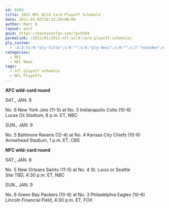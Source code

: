 ```yaml
---
id: 9394
title: 2011 NFL Wild Card Playoff Schedule
date: 2011-01-02T20:23:35+00:00
author: Matt B.
layout: post
guid: https://backseatfan.com/?p=9394
permalink: /2011/01/2011-nfl-wild-card-playoff-schedule/
ply_custom:
  - 'a:3:{s:9:"ply-title";s:0:"";s:8:"ply-desc";s:0:"";s:7:"noindex";s:0:"";}'
categories:
  - NFL
  - NFL News
tags:
  - nfl playoff schedule
  - NFL Playoffs
---
```


<div class="entry">
  <p>
    <strong>AFC wild-card round</strong>
  </p>

  <p>
    SAT., JAN. 8
  </p>

  <p>
    No. 6 New York Jets (11-5) at No. 3 Indianapolis Colts (10-6)<br /> Lucas Oil Stadium, 8 p.m. ET, NBC
  </p>

  <p>
    SUN., JAN. 9
  </p>

  <p>
    No. 5 Baltimore Ravens (12-4) at No. 4 Kansas City Chiefs (10-6)<br /> Arrowhead Stadium, 1 p.m. ET, CBS
  </p>

  <p>
    <strong>NFC wild-card round</strong>
  </p>

  <p>
    SAT., JAN. 8
  </p>

  <p>
    No. 5 New Orleans Saints (11-5) at No. 4 St. Louis or Seattle<br /> Site TBD, 4:30 p.m. ET, NBC
  </p>

  <p>
    SUN., JAN. 9
  </p>

  <p>
    No. 6 Green Bay Packers (10-6) at No. 3 Philadelphia Eagles (10-6)<br /> Lincoln Financial Field, 4:30 p.m. ET, FOX
  </p>
</div>
